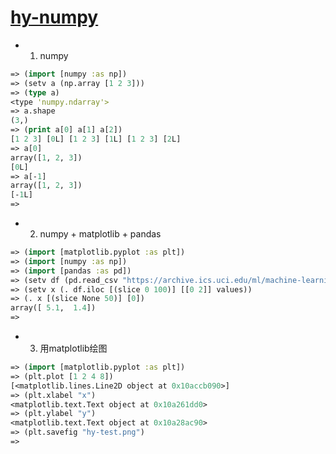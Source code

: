 # [hy-numpy](http://cs231n.github.io/python-numpy-tutorial/)

* 1. numpy
```clojure
=> (import [numpy :as np])
=> (setv a (np.array [1 2 3]))
=> (type a)
<type 'numpy.ndarray'>
=> a.shape
(3,)
=> (print a[0] a[1] a[2])
[1 2 3] [0L] [1 2 3] [1L] [1 2 3] [2L]
=> a[0]
array([1, 2, 3])
[0L]
=> a[-1]
array([1, 2, 3])
[-1L]
=>
```
* 2. numpy + matplotlib + pandas

```clojure
=> (import [matplotlib.pyplot :as plt])
=> (import [numpy :as np])
=> (import [pandas :as pd])
=> (setv df (pd.read_csv "https://archive.ics.uci.edu/ml/machine-learning-databases/iris/iris.data" :header None))
=> (setv x (. df.iloc [(slice 0 100)] [[0 2]] values))
=> (. x [(slice None 50)] [0])
array([ 5.1,  1.4])
=>
```
* 3. 用matplotlib绘图
```clojure
=> (import [matplotlib.pyplot :as plt])
=> (plt.plot [1 2 4 8])
[<matplotlib.lines.Line2D object at 0x10accb090>]
=> (plt.xlabel "x")
<matplotlib.text.Text object at 0x10a261dd0>
=> (plt.ylabel "y")
<matplotlib.text.Text object at 0x10a28ac90>
=> (plt.savefig "hy-test.png")
=>
```
